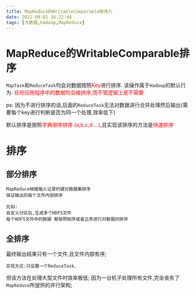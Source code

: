 ```yaml
---
title: MapReduce的WritableComparable排序九
date: 2022-08-01 16:22:44
tags: [大数据,hadoop,MapReduce]
---
```

# MapReduce的WritableComparable排序
`MapTask`和`ReduceTask`均会对数据按照<font color='red'>Key</font>进行排序.
该操作属于`Hadoop`的默认行为.
<font color='red'>任何应用程序中的数据均会被排序,而不管逻辑上是不需要</font>

ps:
因为不进行排序的话,后面的`ReduceTask`无法对数据进行合并处理然后输出(需要每个key进行判断是否为同一个处理,效率低下)

默认排序是按照<font color='red'>字典顺序排序 (a,b,c,d....)</font>,且实现该排序的方法是<font color='red'>快速排序</font>

# 排序
## 部分排序
<!--more-->
```
MapReduce根据输入记录的键对数据集排序
保证输出的每个文件内部排序

比如:
自定义分区后,生成多个HDFS文件
每个HDFS文件中的数据 都按照倒序或者正序进行对数据的排序
```

## 全排序
最终输出结果只有一个文件,且文件内部有序;
```
实现方式:只设置一个ReduceTask.
```
但该方法在处理大型文件时效率极低;
因为一台机子处理所有文件,完全丧失了`MapReduce`所提供的并行架构;
